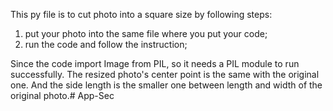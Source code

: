 This py file is to cut photo into a square size by following steps:

1. put your photo into the same file where you put your code;
2. run the code and follow the instruction;

Since the code import Image from PIL, so it needs a PIL module to run successfully.
The resized photo's center point is the same with the original one. And the side length is the smaller one between length and width of the original photo.# App-Sec

